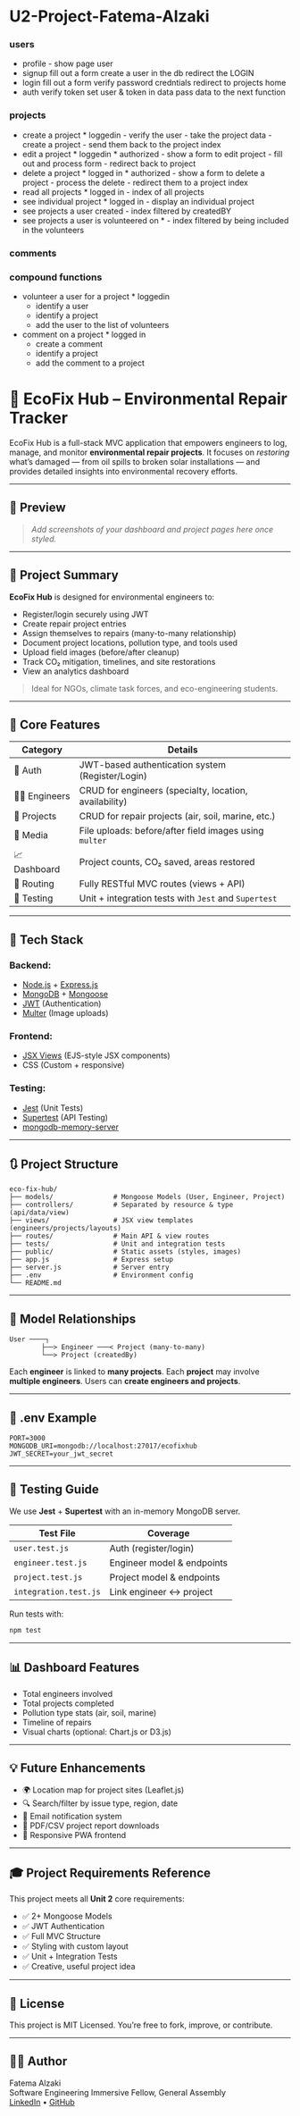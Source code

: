 # U2-Project-Fatema-Alzaki

### users
- profile 
      - show page user
- signup
        fill out a form
        create a user in the db
        redirect the LOGIN
- login
        fill out a form
        verify password credntials
        redirect to projects home
- auth
        verify token
        set user & token in data
        pass data to the next function


### projects
- create a project * loggedin
        - verify the user
        - take the project data
        - create a project
        - send them back to the project index
- edit a project * loggedin * authorized
        - show a form to edit project
        - fill out and process form
        - redirect back to project
- delete a project * logged in * authorized
        - show a form to delete a project
        - process the delete
        - redirect them to a project index
- read all projects * logged in
        - index of all projects
- see individual project * logged in
        - display an individual project
- see projects a user created 
        - index filtered by createdBY
- see projects a user is volunteered on *
        - index filtered by being included in the volunteers

### comments


### compound functions
- volunteer a user for a project * loggedin
   - identify a user
   - identify a project
   - add the user to the list of volunteers
- comment on a project * logged in
    - create a comment
    - identify a project
    - add the comment to a project





# 🌱 EcoFix Hub – Environmental Repair Tracker

EcoFix Hub is a full-stack MVC application that empowers engineers to log, manage, and monitor **environmental repair projects**. It focuses on *restoring* what’s damaged — from oil spills to broken solar installations — and provides detailed insights into environmental recovery efforts.

---

## 📸 Preview
> _Add screenshots of your dashboard and project pages here once styled._

---

## 🧠 Project Summary

**EcoFix Hub** is designed for environmental engineers to:
- Register/login securely using JWT
- Create repair project entries
- Assign themselves to repairs (many-to-many relationship)
- Document project locations, pollution type, and tools used
- Upload field images (before/after cleanup)
- Track CO₂ mitigation, timelines, and site restorations
- View an analytics dashboard

> Ideal for NGOs, climate task forces, and eco-engineering students.

---

## 🔧 Core Features

| Category       | Details |
|----------------|---------|
| 🔐 Auth        | JWT-based authentication system (Register/Login) |
| 🧑‍🔧 Engineers | CRUD for engineers (specialty, location, availability) |
| 🔧 Projects    | CRUD for repair projects (air, soil, marine, etc.) |
| 📸 Media       | File uploads: before/after field images using `multer` |
| 📈 Dashboard   | Project counts, CO₂ saved, areas restored |
| 🧭 Routing     | Fully RESTful MVC routes (views + API) |
| 🧪 Testing     | Unit + integration tests with `Jest` and `Supertest` |

---

## 🧱 Tech Stack

### Backend:
- [Node.js](https://nodejs.org/) + [Express.js](https://expressjs.com/)
- [MongoDB](https://www.mongodb.com/) + [Mongoose](https://mongoosejs.com/)
- [JWT](https://jwt.io/) (Authentication)
- [Multer](https://www.npmjs.com/package/multer) (Image uploads)

### Frontend:
- [JSX Views](https://reactjs.org/docs/introducing-jsx.html) (EJS-style JSX components)
- CSS (Custom + responsive)

### Testing:
- [Jest](https://jestjs.io/) (Unit Tests)
- [Supertest](https://www.npmjs.com/package/supertest) (API Testing)
- [mongodb-memory-server](https://www.npmjs.com/package/mongodb-memory-server)

---

## 🔃 Project Structure

```
eco-fix-hub/
├── models/               # Mongoose Models (User, Engineer, Project)
├── controllers/          # Separated by resource & type (api/data/view)
├── views/                # JSX view templates (engineers/projects/layouts)
├── routes/               # Main API & view routes
├── tests/                # Unit and integration tests
├── public/               # Static assets (styles, images)
├── app.js                # Express setup
├── server.js             # Server entry
├── .env                  # Environment config
└── README.md
```

---

## 🔗 Model Relationships

```
User ────┐
        ├──> Engineer ───< Project (many-to-many)
        └──> Project (createdBy)
```

Each **engineer** is linked to **many projects**. Each **project** may involve **multiple engineers**. Users can **create engineers and projects**.

---

## 📁 .env Example

```env
PORT=3000
MONGODB_URI=mongodb://localhost:27017/ecofixhub
JWT_SECRET=your_jwt_secret
```

---

## 🧪 Testing Guide

We use **Jest** + **Supertest** with an in-memory MongoDB server.

| Test File           | Coverage                          |
|---------------------|-----------------------------------|
| `user.test.js`      | Auth (register/login)             |
| `engineer.test.js`  | Engineer model & endpoints        |
| `project.test.js`   | Project model & endpoints         |
| `integration.test.js` | Link engineer <-> project      |

Run tests with:

```bash
npm test
```

---

## 📊 Dashboard Features

- Total engineers involved
- Total projects completed
- Pollution type stats (air, soil, marine)
- Timeline of repairs
- Visual charts (optional: Chart.js or D3.js)

---

## 💡 Future Enhancements

- 🌍 Location map for project sites (Leaflet.js)
- 🔍 Search/filter by issue type, region, date
- 📨 Email notification system
- 📄 PDF/CSV project report downloads
- 📱 Responsive PWA frontend

---

## 🎓 Project Requirements Reference

This project meets all **Unit 2** core requirements:
- ✅ 2+ Mongoose Models
- ✅ JWT Authentication
- ✅ Full MVC Structure
- ✅ Styling with custom layout
- ✅ Unit + Integration Tests
- ✅ Creative, useful project idea

---
## 📜 License

This project is MIT Licensed. You’re free to fork, improve, or contribute.

---

## 👩‍💻 Author

Fatema Alzaki  
Software Engineering Immersive Fellow, General Assembly  
[LinkedIn](https://www.linkedin.com/) • [GitHub](https://github.com/)


